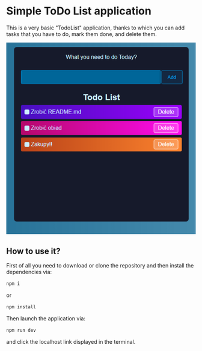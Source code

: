 # Simple ToDo List application

This is a very basic "TodoList" application, thanks to which you can add tasks that you have to do, mark them done, and delete them.

![](assets/ToDoList.png)

## How to use it?

First of all you need to download or clone the repository and then install the dependencies via:

```bash
npm i
```
or 

```bash
npm install
```
Then launch the application via:

```bash
npm run dev
```

and click the localhost link displayed in the terminal.
